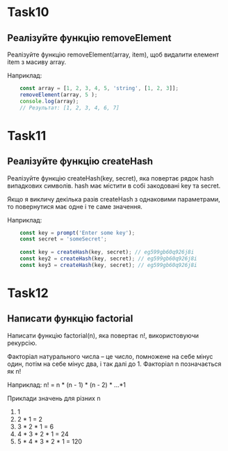 # Task10
## Реалізуйте функцію removeElement

Реалізуйте функцію removeElement(array, item), щоб видалити елемент item з масиву array.

Наприклад:
```js
    const array = [1, 2, 3, 4, 5, 'string', [1, 2, 3]];
    removeElement(array, 5 );
    console.log(array);
    // Результат: [1, 2, 3, 4, 6, 7]
```

# Task11
## Реалізуйте функцію createHash

Реалізуйте функцію createHash(key, secret), яка повертає рядок hash випадкових символів. hash має містити в собі закодовані key та secret.

Якщо я викличу декілька разів createHash з однаковими параметрами, то повернутися має одне і те саме значення.

Наприклад:
```js
    const key = prompt('Enter some key');
    const secret = 'someSecret';
    
    const key = createHash(key, secret); // eg599gb60q926j8i
    const key2 = createHash(key, secret); // eg599gb60q926j8i
    const key3 = createHash(key, secret); // eg599gb60q926j8i
```

# Task12
## Написати функцію factorial

Написати функцію factorial(n), яка повертає n!, використовуючи рекурсію.

Факторіал натурального числа – це число, помножене на себе мінус один, потім на себе мінус два, і так далі до 1. Факторіал n позначається як n!

Наприклад: n! = n * (n - 1) * (n - 2) * ...*1

Приклади значень для різних n
1. 1
2. 2 * 1 = 2
3. 3 * 2 * 1 = 6
4. 4 * 3 * 2 * 1 = 24
5. 5 * 4 * 3 * 2 * 1 = 120